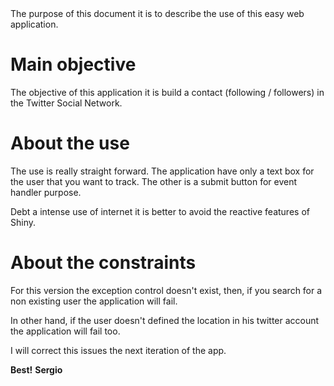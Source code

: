 <div class="abstract">
The purpose of this document it is to describe the use of this easy
web application.

</div>

# Main objective

The objective of this application it is build a contact (following /
followers) in the Twitter Social Network.

# About the use

The use is really straight forward. The application have only a text
box for the user that you want to track. The other is a submit button
for event handler purpose.

Debt a intense use of internet it is better to avoid the reactive
features of Shiny.

# About the constraints

For this version the exception control doesn't exist, then, if you
search for a non existing user the application will fail.

In other hand, if the user doesn't defined the location in his twitter
account the application will fail too.

I will correct this issues the next iteration of the app.

**Best!**
**Sergio**
